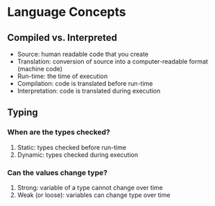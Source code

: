 # Language Concepts

## Compiled vs. Interpreted
- Source: human readable code that you create
- Translation: conversion of source into a computer-readable format (machine code)
- Run-time: the time of execution
- Compilation: code is translated before run-time
- Interpretation: code is translated during execution

## Typing
### When are the types checked?
1. Static: types checked before run-time
2. Dynamic: types checked during execution

### Can the values change type?
1. Strong: variable of a type cannot change over time
2. Weak (or loose): variables can change type over time
